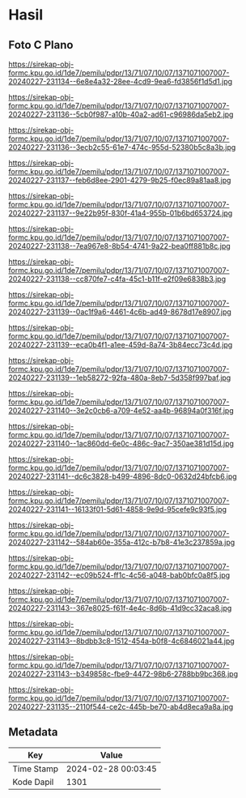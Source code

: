 # Hasil

## Foto C Plano

https://sirekap-obj-formc.kpu.go.id/1de7/pemilu/pdpr/13/71/07/10/07/1371071007007-20240227-231134--6e8e4a32-28ee-4cd9-9ea6-fd3856f1d5d1.jpg

https://sirekap-obj-formc.kpu.go.id/1de7/pemilu/pdpr/13/71/07/10/07/1371071007007-20240227-231136--5cb0f987-a10b-40a2-ad61-c96986da5eb2.jpg

https://sirekap-obj-formc.kpu.go.id/1de7/pemilu/pdpr/13/71/07/10/07/1371071007007-20240227-231136--3ecb2c55-61e7-474c-955d-52380b5c8a3b.jpg

https://sirekap-obj-formc.kpu.go.id/1de7/pemilu/pdpr/13/71/07/10/07/1371071007007-20240227-231137--feb6d8ee-2901-4279-9b25-f0ec89a81aa8.jpg

https://sirekap-obj-formc.kpu.go.id/1de7/pemilu/pdpr/13/71/07/10/07/1371071007007-20240227-231137--9e22b95f-830f-41a4-955b-01b6bd653724.jpg

https://sirekap-obj-formc.kpu.go.id/1de7/pemilu/pdpr/13/71/07/10/07/1371071007007-20240227-231138--7ea967e8-8b54-4741-9a22-bea0ff881b8c.jpg

https://sirekap-obj-formc.kpu.go.id/1de7/pemilu/pdpr/13/71/07/10/07/1371071007007-20240227-231138--cc870fe7-c4fa-45c1-b11f-e2f09e6838b3.jpg

https://sirekap-obj-formc.kpu.go.id/1de7/pemilu/pdpr/13/71/07/10/07/1371071007007-20240227-231139--0ac1f9a6-4461-4c6b-ad49-8678d17e8907.jpg

https://sirekap-obj-formc.kpu.go.id/1de7/pemilu/pdpr/13/71/07/10/07/1371071007007-20240227-231139--eca0b4f1-a1ee-459d-8a74-3b84ecc73c4d.jpg

https://sirekap-obj-formc.kpu.go.id/1de7/pemilu/pdpr/13/71/07/10/07/1371071007007-20240227-231139--1eb58272-92fa-480a-8eb7-5d358f997baf.jpg

https://sirekap-obj-formc.kpu.go.id/1de7/pemilu/pdpr/13/71/07/10/07/1371071007007-20240227-231140--3e2c0cb6-a709-4e52-aa4b-96894a0f316f.jpg

https://sirekap-obj-formc.kpu.go.id/1de7/pemilu/pdpr/13/71/07/10/07/1371071007007-20240227-231140--1ac860dd-6e0c-486c-9ac7-350ae381d15d.jpg

https://sirekap-obj-formc.kpu.go.id/1de7/pemilu/pdpr/13/71/07/10/07/1371071007007-20240227-231141--dc6c3828-b499-4896-8dc0-0632d24bfcb6.jpg

https://sirekap-obj-formc.kpu.go.id/1de7/pemilu/pdpr/13/71/07/10/07/1371071007007-20240227-231141--16133f01-5d61-4858-9e9d-95cefe9c93f5.jpg

https://sirekap-obj-formc.kpu.go.id/1de7/pemilu/pdpr/13/71/07/10/07/1371071007007-20240227-231142--584ab60e-355a-412c-b7b8-41e3c237859a.jpg

https://sirekap-obj-formc.kpu.go.id/1de7/pemilu/pdpr/13/71/07/10/07/1371071007007-20240227-231142--ec09b524-ff1c-4c56-a048-bab0bfc0a8f5.jpg

https://sirekap-obj-formc.kpu.go.id/1de7/pemilu/pdpr/13/71/07/10/07/1371071007007-20240227-231143--367e8025-f61f-4e4c-8d6b-41d9cc32aca8.jpg

https://sirekap-obj-formc.kpu.go.id/1de7/pemilu/pdpr/13/71/07/10/07/1371071007007-20240227-231143--8bdbb3c8-1512-454a-b0f8-4c6846021a44.jpg

https://sirekap-obj-formc.kpu.go.id/1de7/pemilu/pdpr/13/71/07/10/07/1371071007007-20240227-231143--b349858c-fbe9-4472-98b6-2788bb9bc368.jpg

https://sirekap-obj-formc.kpu.go.id/1de7/pemilu/pdpr/13/71/07/10/07/1371071007007-20240227-231135--2110f544-ce2c-445b-be70-ab4d8eca9a8a.jpg


## Metadata

| Key        | Value               |
| ---------- | ------------------- |
| Time Stamp | 2024-02-28 00:03:45 |
| Kode Dapil | 1301                |



